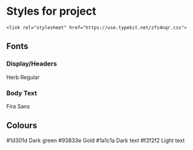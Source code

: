 # Styles for project

`<link rel="stylesheet" href="https://use.typekit.net/zfs4nqr.css">`

## Fonts

### Display/Headers
Herb Regular

### Body Text
Fira Sans

## Colours

#1d301d Dark green 
#93833e Gold
#1a1c1a Dark text
#f2f2f2 Light text


